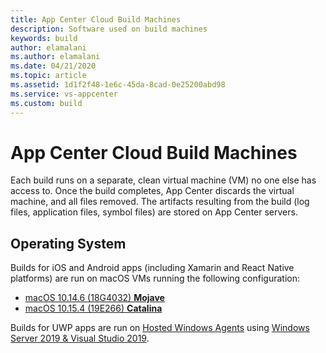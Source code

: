 ```yaml
---
title: App Center Cloud Build Machines
description: Software used on build machines
keywords: build
author: elamalani
ms.author: elamalani
ms.date: 04/21/2020
ms.topic: article
ms.assetid: 1d1f2f48-1e6c-45da-8cad-0e25200abd98
ms.service: vs-appcenter
ms.custom: build
---
```


# App Center Cloud Build Machines

Each build runs on a separate, clean virtual machine (VM) no one else has access to. Once the build completes, App Center discards the virtual machine, and all files removed. The artifacts resulting from the build (log files, application files, symbol files) are stored on App Center servers.

## Operating System

Builds for iOS and Android apps (including Xamarin and React Native platforms) are run on macOS VMs running the following configuration:
- [macOS 10.14.6 (18G4032) **Mojave**](~/build/macos-10.14-software.md)
- [macOS 10.15.4 (19E266) **Catalina**](~/build/macos-10.15-software.md)

Builds for UWP apps are run on [Hosted Windows Agents](https://www.visualstudio.com/docs/build/concepts/agents/hosted) using [Windows Server 2019 & Visual Studio 2019](https://github.com/actions/virtual-environments/blob/master/images/win/Windows2019-Readme.md).
